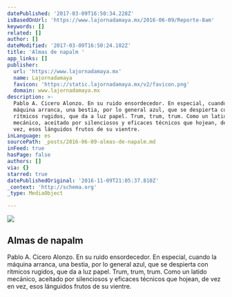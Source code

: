 ```yaml
---
datePublished: '2017-03-09T16:50:34.228Z'
isBasedOnUrl: 'https://www.lajornadamaya.mx/2016-06-09/Reporte-8am'
keywords: []
related: []
author: []
dateModified: '2017-03-09T16:50:24.102Z'
title: 'Almas de napalm '
app_links: []
publisher:
  url: 'https://www.lajornadamaya.mx'
  name: Lajornadamaya
  favicon: 'https://static.lajornadamaya.mx/v2/favicon.png'
  domain: www.lajornadamaya.mx
description: >-
  Pablo A. Cicero Alonzo. En su ruido ensordecedor. En especial, cuando la
  máquina arranca, una bestia, por lo general azul, que se despierta con
  rítmicos rugidos, que da a luz papel. Trum, trum, trum. Como un latido
  mecánico, aceitado por silenciosos y eficaces técnicos que hojean, de vez en
  vez, esos lánguidos frutos de su vientre.
inLanguage: es
sourcePath: _posts/2016-06-09-almas-de-napalm.md
inFeed: true
hasPage: false
authors: []
via: {}
starred: true
datePublishedOriginal: '2016-11-09T21:05:37.810Z'
_context: 'http://schema.org'
_type: MediaObject

---
```

<article style=""><img src="https://s3-us-west-2.amazonaws.com/the-grid-img/p/0edb496b4c66963db0ff7efee39f03011bcf0908.jpg" /><h1>Almas de napalm </h1><p>Pablo A. Cicero Alonzo. En su ruido ensordecedor. En especial, cuando la máquina arranca, una bestia, por lo general azul, que se despierta con rítmicos rugidos, que da a luz papel. Trum, trum, trum. Como un latido mecánico, aceitado por silenciosos y eficaces técnicos que hojean, de vez en vez, esos lánguidos frutos de su vientre.</p></article>